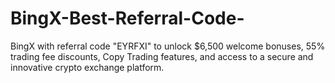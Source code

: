 # BingX-Best-Referral-Code-
BingX with referral code "EYRFXI" to unlock $6,500  welcome bonuses, 55%  trading fee discounts, Copy Trading features, and access to a secure and innovative crypto exchange platform.
